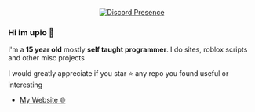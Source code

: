 <div align="center">
  <a href="https://discord.com/users/1177722124035706931">
    <img src="https://lanyard.cnrad.dev/api/1177722124035706931" alt="Discord Presence">
  </a>
</div>

### Hi im upio 👋

I'm a **15 year old** mostly **self taught programmer**. I do sites, roblox scripts and other misc projects

I would greatly appreciate if you star ⭐ any repo you found useful or interesting
- [My Website 🌐](https://www.upio.dev)
